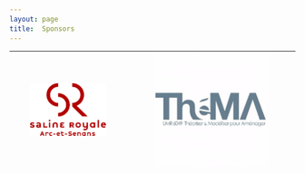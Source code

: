 ```yaml
---
layout: page
title:  Sponsors
---
```


|[<img src="/assets/image/sponsors/sr_logo.png" width="70%"/>](https://www.salineroyale.com/home/)|[<img src="/assets/image/sponsors/thema.jpg" width="70%"/>](https://thema.univ-fcomte.fr/)|
|:------:|:------:|
